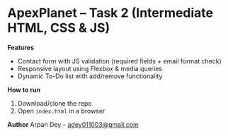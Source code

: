 # ApexPlanet – Task 2 (Intermediate HTML, CSS & JS)

**Features**
- Contact form with JS validation (required fields + email format check)
- Responsive layout using Flexbox & media queries
- Dynamic To-Do list with add/remove functionality

**How to run**
1. Download/clone the repo
2. Open `index.html` in a browser

**Author**
Arpan Dey – adey011003@gmail.com
